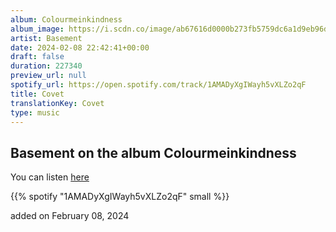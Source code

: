 ```yaml
---
album: Colourmeinkindness
album_image: https://i.scdn.co/image/ab67616d0000b273fb5759dc6a1d9eb96dadde10
artist: Basement
date: 2024-02-08 22:42:41+00:00
draft: false
duration: 227340
preview_url: null
spotify_url: https://open.spotify.com/track/1AMADyXgIWayh5vXLZo2qF
title: Covet
translationKey: Covet
type: music
---
```


## Basement on the album Colourmeinkindness

You can listen [here](https://open.spotify.com/track/1AMADyXgIWayh5vXLZo2qF)

{{% spotify "1AMADyXgIWayh5vXLZo2qF" small %}}

added on February 08, 2024